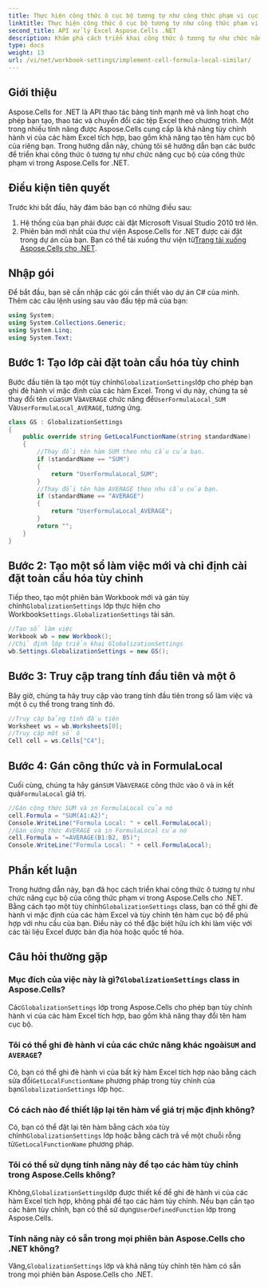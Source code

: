 ```yaml
---
title: Thực hiện công thức ô cục bộ tương tự như công thức phạm vi cục bộ
linktitle: Thực hiện công thức ô cục bộ tương tự như công thức phạm vi cục bộ
second_title: API xử lý Excel Aspose.Cells .NET
description: Khám phá cách triển khai công thức ô tương tự như chức năng cục bộ của công thức phạm vi trong Aspose.Cells cho .NET. Tìm hiểu cách tùy chỉnh tên hàm Excel tích hợp và nhiều hơn nữa.
type: docs
weight: 13
url: /vi/net/workbook-settings/implement-cell-formula-local-similar/
---
```

## Giới thiệu
Aspose.Cells for .NET là API thao tác bảng tính mạnh mẽ và linh hoạt cho phép bạn tạo, thao tác và chuyển đổi các tệp Excel theo chương trình. Một trong nhiều tính năng được Aspose.Cells cung cấp là khả năng tùy chỉnh hành vi của các hàm Excel tích hợp, bao gồm khả năng tạo tên hàm cục bộ của riêng bạn. Trong hướng dẫn này, chúng tôi sẽ hướng dẫn bạn các bước để triển khai công thức ô tương tự như chức năng cục bộ của công thức phạm vi trong Aspose.Cells for .NET.
## Điều kiện tiên quyết
Trước khi bắt đầu, hãy đảm bảo bạn có những điều sau:
1. Hệ thống của bạn phải được cài đặt Microsoft Visual Studio 2010 trở lên.
2.  Phiên bản mới nhất của thư viện Aspose.Cells for .NET được cài đặt trong dự án của bạn. Bạn có thể tải xuống thư viện từ[Trang tải xuống Aspose.Cells cho .NET](https://releases.aspose.com/cells/net/).
## Nhập gói
Để bắt đầu, bạn sẽ cần nhập các gói cần thiết vào dự án C# của mình. Thêm các câu lệnh using sau vào đầu tệp mã của bạn:
```csharp
using System;
using System.Collections.Generic;
using System.Linq;
using System.Text;
```
## Bước 1: Tạo lớp cài đặt toàn cầu hóa tùy chỉnh
 Bước đầu tiên là tạo một tùy chỉnh`GlobalizationSettings`lớp cho phép bạn ghi đè hành vi mặc định của các hàm Excel. Trong ví dụ này, chúng ta sẽ thay đổi tên của`SUM` Và`AVERAGE` chức năng để`UserFormulaLocal_SUM` Và`UserFormulaLocal_AVERAGE`, tương ứng.
```csharp
class GS : GlobalizationSettings
{
    public override string GetLocalFunctionName(string standardName)
    {
        //Thay đổi tên hàm SUM theo nhu cầu của bạn.
        if (standardName == "SUM")
        {
            return "UserFormulaLocal_SUM";
        }
        //Thay đổi tên hàm AVERAGE theo nhu cầu của bạn.
        if (standardName == "AVERAGE")
        {
            return "UserFormulaLocal_AVERAGE";
        }
        return "";
    }
}
```
## Bước 2: Tạo một sổ làm việc mới và chỉ định cài đặt toàn cầu hóa tùy chỉnh
 Tiếp theo, tạo một phiên bản Workbook mới và gán tùy chỉnh`GlobalizationSettings` lớp thực hiện cho Workbook`Settings.GlobalizationSettings` tài sản.
```csharp
//Tạo sổ làm việc
Workbook wb = new Workbook();
//Chỉ định lớp triển khai GlobalizationSettings
wb.Settings.GlobalizationSettings = new GS();
```
## Bước 3: Truy cập trang tính đầu tiên và một ô
Bây giờ, chúng ta hãy truy cập vào trang tính đầu tiên trong sổ làm việc và một ô cụ thể trong trang tính đó.
```csharp
//Truy cập bảng tính đầu tiên
Worksheet ws = wb.Worksheets[0];
//Truy cập một số ô
Cell cell = ws.Cells["C4"];
```
## Bước 4: Gán công thức và in FormulaLocal
 Cuối cùng, chúng ta hãy gán`SUM` Và`AVERAGE` công thức vào ô và in kết quả`FormulaLocal` giá trị.
```csharp
//Gán công thức SUM và in FormulaLocal của nó
cell.Formula = "SUM(A1:A2)";
Console.WriteLine("Formula Local: " + cell.FormulaLocal);
//Gán công thức AVERAGE và in FormulaLocal của nó
cell.Formula = "=AVERAGE(B1:B2, B5)";
Console.WriteLine("Formula Local: " + cell.FormulaLocal);
```
## Phần kết luận
Trong hướng dẫn này, bạn đã học cách triển khai công thức ô tương tự như chức năng cục bộ của công thức phạm vi trong Aspose.Cells cho .NET. Bằng cách tạo một tùy chỉnh`GlobalizationSettings` class, bạn có thể ghi đè hành vi mặc định của các hàm Excel và tùy chỉnh tên hàm cục bộ để phù hợp với nhu cầu của bạn. Điều này có thể đặc biệt hữu ích khi làm việc với các tài liệu Excel được bản địa hóa hoặc quốc tế hóa.
## Câu hỏi thường gặp
###  Mục đích của việc này là gì?`GlobalizationSettings` class in Aspose.Cells?
 Các`GlobalizationSettings` lớp trong Aspose.Cells cho phép bạn tùy chỉnh hành vi của các hàm Excel tích hợp, bao gồm khả năng thay đổi tên hàm cục bộ.
###  Tôi có thể ghi đè hành vi của các chức năng khác ngoài`SUM` and `AVERAGE`?
 Có, bạn có thể ghi đè hành vi của bất kỳ hàm Excel tích hợp nào bằng cách sửa đổi`GetLocalFunctionName` phương pháp trong tùy chỉnh của bạn`GlobalizationSettings` lớp học.
### Có cách nào để thiết lập lại tên hàm về giá trị mặc định không?
 Có, bạn có thể đặt lại tên hàm bằng cách xóa tùy chỉnh`GlobalizationSettings` lớp hoặc bằng cách trả về một chuỗi rỗng từ`GetLocalFunctionName` phương pháp.
### Tôi có thể sử dụng tính năng này để tạo các hàm tùy chỉnh trong Aspose.Cells không?
 Không,`GlobalizationSettings`lớp được thiết kế để ghi đè hành vi của các hàm Excel tích hợp, không phải để tạo các hàm tùy chỉnh. Nếu bạn cần tạo các hàm tùy chỉnh, bạn có thể sử dụng`UserDefinedFunction` lớp trong Aspose.Cells.
### Tính năng này có sẵn trong mọi phiên bản Aspose.Cells cho .NET không?
 Vâng,`GlobalizationSettings` lớp và khả năng tùy chỉnh tên hàm có sẵn trong mọi phiên bản Aspose.Cells cho .NET.
